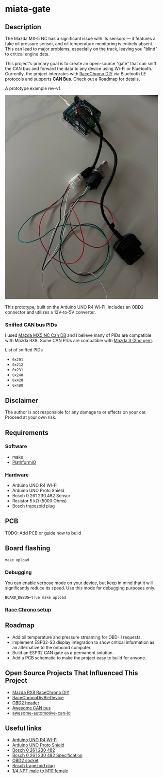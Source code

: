 # miata-gate

## Description

The Mazda MX-5 NC has a significant issue with its sensors — it features a fake oil pressure sensor, and oil temperature
monitoring is entirely absent. This can lead to major problems, especially on the track, leaving you "blind" to critical
engine data.

This project's primary goal is to create an open-source "gate" that can sniff the CAN bus and forward the data to any
device using Wi-Fi or Bluetooth. Currently, the project integrates
with [RaceChrono DIY](https://racechrono.com/article/2572) via Bluetooth LE protocols and supports **CAN Bus**.
Check out a Roadmap for details.

A prototype example rev-v1.

![prototype-v1.jpg](img/prototype-v1.jpg)

This prototype, built on the Arduino UNO R4 Wi-Fi, includes an OBD2 connector and utilizes a 12V-to-5V converter.

### Sniffed CAN bus PIDs

I used [Mazda MX5 NC Can DB](https://github.com/timurrrr/RaceChronoDiyBleDevice/blob/master/can_db/mazda_mx5_nc.md) and
I believe many of PIDs are compatible with Mazda RX8. Some CAN PIDs are compatible
with [Mazda 3 (2nd gen)](https://docs.google.com/spreadsheets/d/1SKfXAyo6fbAfMUENw1KR3w4Fvx_Ihj6sTPSVXBdOXKk).

List of sniffed PIDs

* `0x201`
* `0x212`
* `0x231`
* `0x240`
* `0x420`
* `0x4B0`

## Disclaimer

The author is not responsible for any damage to or effects on your car. Proceed at your own risk.

## Requirements

### Software

* make
* [PlathformIO](https://platformio.org/install/cli)

### Hardware

* Arduino UNO R4 WI-FI
* Arduino UNO Proto Shield
* Bosch 0 261 230 482 Sensor
* Resistor 5 kΩ (5000 Ohms)
* Bosch trapezoid plug

## PCB

TODO: Add PCB or guide how to build

## Board flashing

```shell
make upload
```

### Debugging

You can enable verbose mode on your device, but keep in mind that it will significantly reduce its speed. Use this mode
for debugging purposes only.

```shell
BOARD_DEBUG=true make upload
```

### [Race Chrono setup](race-chrono-setup.md)

## Roadmap

- Add oil temperature and pressure streaming for OBD-II requests.
- Implement ESP32-S3 display integration to show critical information as an alternative to the onboard computer.
- Build an ESP32 CAN gate as a permanent solution.
- Add a PCB schematic to make the project easy to build for anyone.

## Open Source Projects That Influenced This Project

* [Mazda RX8 RaceChrono DIY](https://github.com/mickeynn/test)
* [RaceChronoDiyBleDevice](https://github.com/timurrrr/RaceChronoDiyBleDevice)
* [OBD2 header](https://github.com/sandeepmistry/arduino-OBD2/blob/master/src/OBD2.h)
* [Awesome CAN bus](https://github.com/iDoka/awesome-canbus)
* [awesome-automotive-can-id](https://github.com/iDoka/awesome-automotive-can-id)

## Useful links

* [Arduino UNO R4 WI-FI](https://store.arduino.cc/products/uno-r4-wifi)
* [Arduino UNO Proto Shield](https://store.arduino.cc/collections/shields-carriers/products/proto-shield-rev3-uno-size)
* [Bosch 0 261 230 482](https://spareto.com/products/bosch-sender-unit-oil-temperature-pressure/0-261-230-482)
* [Bosch 0 261 230 482 Specification](https://webshop.swindonpowertrain.com/image/catalog/datasheets/Pressure_Sensor_Combined_PST-F_1_Datasheet_51_en_23446188555.pdf)
* [OBD2 socket](https://a.aliexpress.com/_onJLZhV)
* [Bosch trapezoid plug](https://a.aliexpress.com/_onCN87l)
* [1/4 NPT male to M10 female](https://a.aliexpress.com/_omF4dqB)
